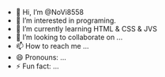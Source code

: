 - 👋 Hi, I’m @NoVi8558
- 👀 I’m interested in programing.
- 🌱 I’m currently learning HTML & CSS & JVS
- 💞️ I’m looking to collaborate on ...
- 📫 How to reach me ...
- 😄 Pronouns: ...
- ⚡ Fun fact: ...

<!---
NoVi8558/NoVi8558 is a ✨ special ✨ repository because its `README.md` (this file) appears on your GitHub profile.
You can click the Preview link to take a look at your changes.
--->
